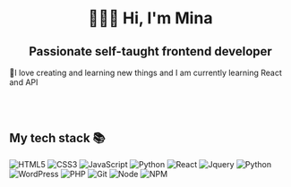 <h1 align="center">👩🏻‍💻 Hi, I'm Mina </h1>
<h2 align="center"> Passionate self-taught frontend developer </h2>

<p>🍃I love creating and learning new things and I am currently learning React and API</p>

</br>
</br>
<h2> My tech stack 📚 </h2>

![HTML5](https://img.shields.io/badge/-HTML5-F05032?style=for-the-badge&logo=html5&logoColor=ffffff)
![CSS3](https://img.shields.io/badge/-CSS3-007ACC?style=for-the-badge&logo=css3)
![JavaScript](https://img.shields.io/badge/-JavaScript-%23F7DF1C?style=for-the-badge&logo=javascript&logoColor=000000&labelColor=%23F7DF1C&color=%23FFCE5A)
![Python](https://img.shields.io/badge/-Python-3776AB?&style=for-the-badge&logo=Python&logoColor=white)
![React](https://img.shields.io/badge/-React-222222?style=for-the-badge&logo=react)
![Jquery](https://img.shields.io/badge/-Jquery-0769AD?style=for-the-badge&logo=jquery&logoColor=white)
![Python](https://img.shields.io/badge/-Json-000000?&style=for-the-badge&logo=Json&logoColor=white)
![WordPress](https://img.shields.io/badge/-WordPress-21759B?style=for-the-badge&logo=wordpress&logoColor=white)
![PHP](https://img.shields.io/badge/-PHP-777BB4?style=for-the-badge&logo=php&logoColor=white)
![Git](https://img.shields.io/badge/-Git-F05032?style=for-the-badge&logo=git&logoColor=ffffff)
![Node](https://img.shields.io/badge/-Nodejs-43853d?style=for-the-badge&logo=Node.js&logoColor=white)
![NPM](https://img.shields.io/badge/-NPM-CB3837?style=for-the-badge&logo=npm&logoColor=CB3837)

<br/>
